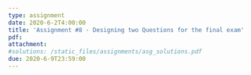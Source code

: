 ```yaml
---
type: assignment
date: 2020-6-2T4:00:00
title: 'Assignment #8 - Designing two Questions for the final exam'
pdf: 
attachment: 
#solutions: /static_files/assignments/asg_solutions.pdf
due: 2020-6-9T23:59:00
---
```


